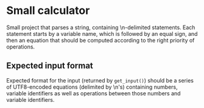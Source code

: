 # Small calculator
Small project that parses a string, containing \n-delimited statements. Each statement starts by a variable name, which is followed by an equal sign, and then an equation that should be computed according to the right priority of operations.
## Expected input format
Expected format for the input (returned by `get_input()`) should be a series of UTF8-encoded equations (delimited by \n's) containing numbers, variable identifiers as well as operations between those numbers and variable identifiers.
